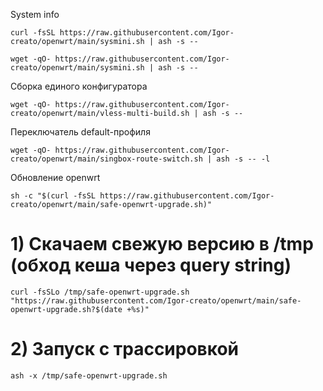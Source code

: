System info
```ash
curl -fsSL https://raw.githubusercontent.com/Igor-creato/openwrt/main/sysmini.sh | ash -s --
```
```ash
wget -qO- https://raw.githubusercontent.com/Igor-creato/openwrt/main/sysmini.sh | ash -s --
```
 Сборка единого конфигуратора
 ```ash
wget -qO- https://raw.githubusercontent.com/Igor-creato/openwrt/main/vless-multi-build.sh | ash -s --
```
 Переключатель default-профиля
```ash
wget -qO- https://raw.githubusercontent.com/Igor-creato/openwrt/main/singbox-route-switch.sh | ash -s -- -l
```
Обновление openwrt
```ash
sh -c "$(curl -fsSL https://raw.githubusercontent.com/Igor-creato/openwrt/main/safe-openwrt-upgrade.sh)"
```
# 1) Скачаем свежую версию в /tmp (обход кеша через query string)
```
curl -fsSLo /tmp/safe-openwrt-upgrade.sh "https://raw.githubusercontent.com/Igor-creato/openwrt/main/safe-openwrt-upgrade.sh?$(date +%s)"
```
# 2) Запуск с трассировкой
```
ash -x /tmp/safe-openwrt-upgrade.sh
```
